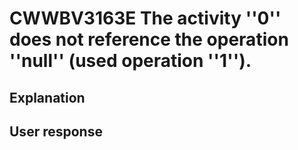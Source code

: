 # CWWBV3163E The activity ''0'' does not reference the operation ''null'' (used operation ''1'').

## Explanation

## User response
